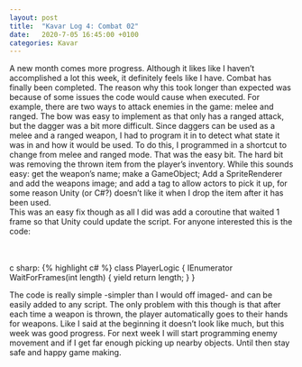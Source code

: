 ```yaml
---
layout: post
title:  "Kavar Log 4: Combat 02"
date:   2020-7-05 16:45:00 +0100
categories: Kavar
---
```

A new month comes more progress. Although it likes like I haven’t accomplished a lot this week, it definitely feels like I have. Combat has finally been completed. 
The reason why this took longer than expected was because of some issues the code would cause when executed. 
For example, there are two ways to attack enemies in the game: melee and ranged. 
The bow was easy to implement as that only has a ranged attack, but the dagger was a bit more difficult. 
Since daggers can be used as a melee and a ranged weapon, I had to program it in to detect what state it was in and how it would be used. 
To do this, I programmed in a shortcut to change from melee and ranged mode. That was the easy bit. The hard bit was removing the thrown item from the player’s inventory. 
While this sounds easy: get the weapon’s name; make a GameObject; Add a SpriteRenderer and add the weapons image; and add a tag to allow actors to pick it up, for some reason 
Unity (or C#?) doesn’t like it when I drop the item after it has been used.  
This was an easy fix though as all I did was add a coroutine that waited 1 frame so that Unity could update the script. For anyone interested this is the code:

<br /><br />c sharp:
{% highlight c# %}
class PlayerLogic {
    IEnumerator WaitForFrames(int length)
    {
      yield return length;
    }
}


The code is really simple -simpler than I would off imaged- and can be easily added to any script. The only problem with this though is that after each time a weapon is thrown, the player automatically goes to their hands for weapons.
Like I said at the beginning it doesn’t look like much, but this week was good progress. For next week I will start programming enemy movement and if I get far enough picking up nearby objects. Until then stay safe and happy game making.
